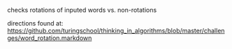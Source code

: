 
checks rotations of inputed words vs. non-rotations

directions found at:
https://github.com/turingschool/thinking_in_algorithms/blob/master/challenges/word_rotation.markdown
